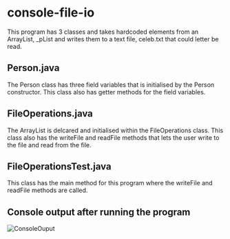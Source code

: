 # console-file-io
This program has 3 classes and takes hardcoded elements from an ArrayList, _pList and writes them to a text file, celeb.txt that could letter be read. 

## Person.java
The Person class has three field variables that is initialised by the Person constructor. This class also has getter methods for the field variables. 

## FileOperations.java
The ArrayList is delcared and initialised within the FileOperations class. This class also has the writeFile and readFile methods that lets the user write to the file and read from the file.

## FileOperationsTest.java
This class has the main method for this program where the writeFile and readFile methods are called.

## Console output after running the program 
![ConsoleOuput](https://github.com/Tripl3R/console-file-io/blob/master/readFile.PNG?raw=true)
